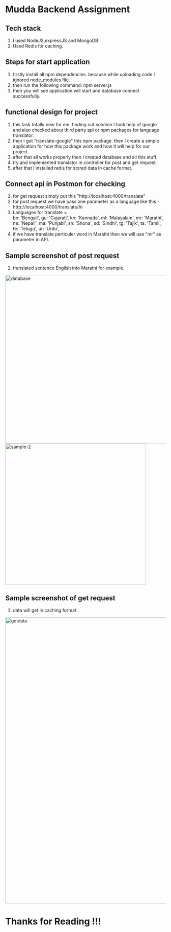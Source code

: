 # Mudda Backend Assignment

## Tech stack
1. I used NodeJS,expressJS and MongoDB. 
2. Used Redis for caching.


## Steps for start application
1. firstly install all npm dependencies. because while uploading code I ignored node_modules file.
2. then run the following command: npm server.js
3. then you will see application will start and database connect successfully.


## functional design for project
1. this task totally new for me. finding out solution I took help of google and also checked about third party api or npm packages for language translator.
2. then I got "translate-google" this npm package. then I create a simple application for how this package work and how it will help for our project.
3. after that all works properly then I created database and all this stuff.
4. try and implemented translator in controller for post and get request.
5. after that I installed redis for stored data in cache format.

## Connect api in Postmon for checking 

1. for get request simply put this "http://localhost:4000/translate"
2. for post request we have pass one parameter as a language like this - http://localhost:4000/translate/hi
3. Languages for translate =  
    bn: 'Bengali',
  gu: 'Gujarati',
  kn: 'Kannada',
  ml: 'Malayalam',
  mr: 'Marathi',
  ne: 'Nepali',
  ma: 'Punjabi',
  sn: 'Shona',
  sd: 'Sindhi',
  tg: 'Tajik',
  ta: 'Tamil',
  te: 'Telugu',
  ur: 'Urdu',
4. if we have translate perticuler word in Marathi then we will use "mr" as parameter in API.


## Sample screenshot of post request

1. translated sentence English into Marathi for example.

<img width="527" alt="database" src="https://user-images.githubusercontent.com/87421852/163858962-87804990-7635-492e-a859-b26b3429c791.png">

<img width="442" alt="sample-2" src="https://user-images.githubusercontent.com/87421852/163858965-a58200b2-15ea-4a55-822f-5cce8313a013.png">


## Sample screenshot of get request

1. data will get in caching format

<img width="896" alt="getdata" src="https://user-images.githubusercontent.com/87421852/163858968-df2a411b-7798-40d9-8804-1b3047ad7833.png">



# Thanks for Reading !!!


